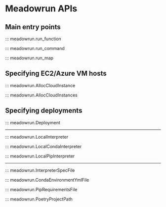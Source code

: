 # Meadowrun APIs

## Main entry points

::: meadowrun.run_function

::: meadowrun.run_command

::: meadowrun.run_map


## Specifying EC2/Azure VM hosts

::: meadowrun.AllocCloudInstance

::: meadowrun.AllocCloudInstances


## Specifying deployments

::: meadowrun.Deployment

---

::: meadowrun.LocalInterpreter

::: meadowrun.LocalCondaInterpreter

::: meadowrun.LocalPipInterpreter

---

::: meadowrun.InterpreterSpecFile

::: meadowrun.CondaEnvironmentYmlFile

::: meadowrun.PipRequirementsFile

::: meadowrun.PoetryProjectPath
